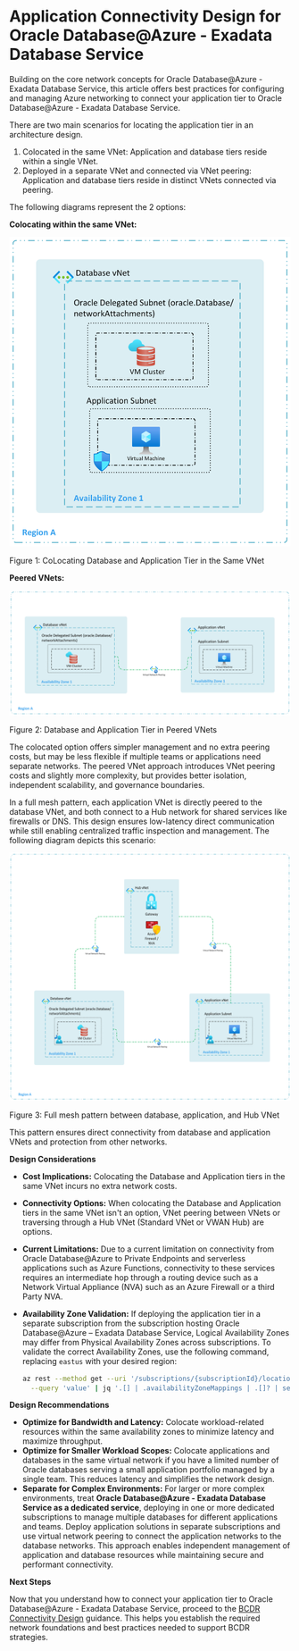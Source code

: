# Application Connectivity Design for Oracle Database@Azure - Exadata Database Service

Building on the core network concepts for Oracle Database@Azure - Exadata Database Service, this article offers best practices for configuring and managing Azure networking to connect your application tier to Oracle Database@Azure - Exadata Database Service.

There are two main scenarios for locating the application tier in an architecture design.

1. Colocated in the same VNet: Application and database tiers reside within a single VNet.
2. Deployed in a separate VNet and connected via VNet peering: Application and database tiers reside in distinct VNets connected via peering.

The following diagrams represent the 2 options:

**Colocating within the same VNet:**

![Colocating within the same VNet](./media/Same-VNet.png)

Figure 1: CoLocating Database and Application Tier in the Same VNet

**Peered VNets:**

![Directly peered VNets](./media/Separate-VNet.png)

Figure 2: Database and Application Tier in Peered VNets

The colocated option offers simpler management and no extra peering costs, but may be less flexible if multiple teams or applications need separate networks. The peered VNet approach introduces VNet peering costs and slightly more complexity, but provides better isolation, independent scalability, and governance boundaries.

In a full mesh pattern, each application VNet is directly peered to the database VNet, and both connect to a Hub network for shared services like firewalls or DNS. This design ensures low-latency direct communication while still enabling centralized traffic inspection and management. The following diagram depicts this scenario:

![Full mesh pattern](./media/Separate-vNet-Integrated.png)

Figure 3: Full mesh pattern between database, application, and Hub VNet

This pattern ensures direct connectivity from database and application VNets and protection from other networks.

**Design Considerations**

- **Cost Implications:** Colocating the Database and Application tiers in the same VNet incurs no extra network costs.
- **Connectivity Options:** When colocating the Database and Application tiers in the same VNet isn't an option, VNet peering between VNets or traversing through a Hub VNet (Standard VNet or VWAN Hub) are options.
- **Current Limitations:** Due to a current limitation on connectivity from Oracle Database@Azure to Private Endpoints and serverless applications such as Azure Functions, connectivity to these services requires an intermediate hop through a routing device such as a Network Virtual Appliance (NVA) such as an Azure Firewall or a third Party NVA.
- **Availability Zone Validation:** If deploying the application tier in a separate subscription from the subscription hosting Oracle Database@Azure – Exadata Database Service, Logical Availability Zones may differ from Physical Availability Zones across subscriptions. To validate the correct Availability Zones, use the following command, replacing `eastus` with your desired region:

  ```bash
  az rest --method get --uri '/subscriptions/{subscriptionId}/locations?api-version=2022-12-01' \
    --query 'value' | jq '.[] | .availabilityZoneMappings | .[]? | select(.physicalZone | contains("eastus"))'
  ```

**Design Recommendations**

- **Optimize for Bandwidth and Latency:** Colocate workload-related resources within the same availability zones to minimize latency and maximize throughput.
- **Optimize for Smaller Workload Scopes:** Colocate applications and databases in the same virtual network if you have a limited number of Oracle databases serving a small application portfolio managed by a single team. This reduces latency and simplifies the network design.
- **Separate for Complex Environments:** For larger or more complex environments, treat **Oracle Database@Azure - Exadata Database Service as a dedicated service**, deploying in one or more dedicated subscriptions to manage multiple databases for different applications and teams. Deploy application solutions in separate subscriptions and use virtual network peering to connect the application networks to the database networks. This approach enables independent management of application and database resources while maintaining secure and performant connectivity.

**Next Steps**

Now that you understand how to connect your application tier to Oracle Database@Azure - Exadata Database Service, proceed to the [BCDR Connectivity Design](./bcdr-connectivity-design.md) guidance. This helps you establish the required network foundations and best practices needed to support BCDR strategies.
